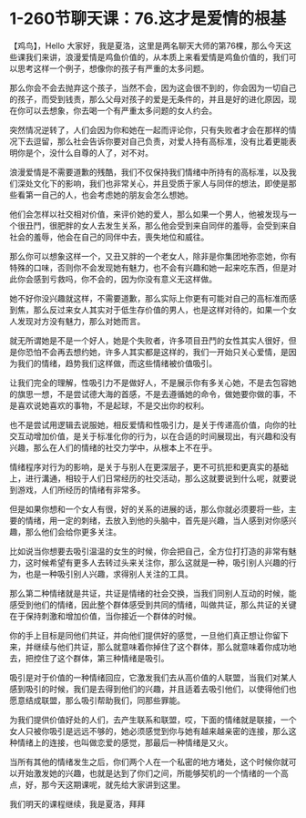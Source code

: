 # 1-260节聊天课：76.这才是爱情的根基

【鸡鸟】，Hello 大家好，我是夏洛，这里是两名聊天大师的第76棵，那么今天这些课我们来讲，浪漫爱情是鸡鱼价值的，从本质上来看爱情是鸡鱼价值的，我们可以思考这样一个例子，想像你的孩子有严重的太多问题。

那么你会不会去抛弃这个孩子，当然不会，因为这会很不到的，你会因为一切自己的孩子，而受到钱责，那么父母对孩子的爱是无条件的，并且是好的进化原因，现在你可以去想象，你去喝一个有严重太多问题的女人约会。

突然情况逆转了，人们会因为你和她在一起而评论你，只有失败者才会在那样的情况下去逗留，那么社会告诉你要对自己负责，对爱人持有高标准，没有比着更能表明你是个，没什么自尊的人了，对不对。

浪漫爱情是不需要道歉的残酷，我们不仅保持我们情绪中所持有的高标准，以及我们深处文化下的影响，我们也非常关心，并且受质于家人与同伴的想法，即使是那些看第一自己的人，也会考虑她的朋友会怎么想她。

他们会怎样以社交相对价值，来评价她的爱人，那么如果一个男人，他被发现与一个很丑鬥，很肥胖的女人去发生关系，那么他会受到来自同伴的羞辱，会受到来自社会的羞辱，他会在自己的同伴中去，喪失地位和威往。

那么你可以想象这样一个，又丑又胖的一个老女人，除非是你集团地弥恋她，你有特殊的口味，否则你不会发现她有魅力，也不会有兴趣和她一起来吃东西，但是对此你会感到亏救吗，你不会的，因为你没有意义无这样做。

她不好你没兴趣就这样，不需要道歉，那么实际上你更有可能对自己的高标准而感到焦，那么反过来女人其实对于低生存价值的男人，也是这样对待的，如果一个女人发现对方没有魅力，那么对她而言。

就无所谓她是不是一个好人，她是个失败者，许多项目丑鬥的女性其实人很好，但是你恐怕不会再去想约她，许多人其实都是这样的，我们一开始只关心爱情，是因为我们的情绪，趋势我们这样做，而这些情绪被价值吸引。

让我们完全的理解，性吸引力不是做好人，不是展示你有多关心她，不是去包容她的旗思一想，不是尝试德大海的首感，不是去遵循她的命令，做她要你做的事，不是喜欢说她喜欢的事物，不是起球，不是交出你的权利。

也不是尝试用逻辑去说服她，相反爱情和性吸引力，是关于传递高价值，向你的社交互动增加价值，是关于标准化你的行为，以在合适的时间展现出，有兴趣和没有兴趣，那么在人们的情绪的社交力学中，从根本上不在乎。

情绪程序对行为的影响，是关于与别人在更深层子，更不可抗拒和更真实的基础上，进行溝通，相较于人们日常经历的社交活动，那么这就要说到什么呢，就要说到游戏，人们所经历的情绪有非常多。

但是如果你想和一个女人有很，好的关系的进展的话，那么你就必须要将一些，主要的情绪，用一定的刺绪，去放入到他的头脑中，首先是兴趣，当人感到对你感兴趣，那么他们会给你更多关注。

比如说当你想要去吸引温温的女生的时候，你会把自己，全方位打打造的非常有魅力，这时候希望有更多人去转过头来关注你，那么这就是一种，吸引别人兴趣的行为，也是一种吸引别人兴趣，求得别人关注的工具。

那么第二种情绪就是共证，共证是情绪的社会交换，当我们同别人互动的时候，能感受到他们的情绪，因此整个群体感受到共同的情绪，叫做共证，那么共证的关键在于保持刺激和增加价值，当你接近一个群体的时候。

你的手上目标是同他们共证，并向他们提供好的感觉，一旦他们真正想让你留下来，并继续与他们共证，那么就意味着你掉住了这个群体，那么就意味着你成功地去，把控住了这个群体，第三种情绪是吸引。

吸引是对于价值的一种情绪回应，它激发我们去从高价值的人联盟，当我们对某人感到吸引的时候，我们是去得到他们的兴趣，并且适着去吸引他们，以使得他们也愿意结成联盟，那么吸引帮助我们，同那些罪能。

为我们提供价值好处的人们，去产生联系和联盟，哎，下面的情绪就是联接，一个女人只被你吸引是远远不够的，她必须感觉到你与她有越来越亲密的连接，那么这种情绪上的连接，也叫做恋爱的感觉，那最后一种情绪是又火。

当所有其他的情绪发生之后，你们两个人在一个私密的地方堵处，这个时候你就可以开始激发她的兴趣，也就是达到了你们之间，所能够契机的一个情绪的一个高点，好，那今天这期课呢，就先给大家讲到这里。

我们明天的课程继续，我是夏洛，拜拜